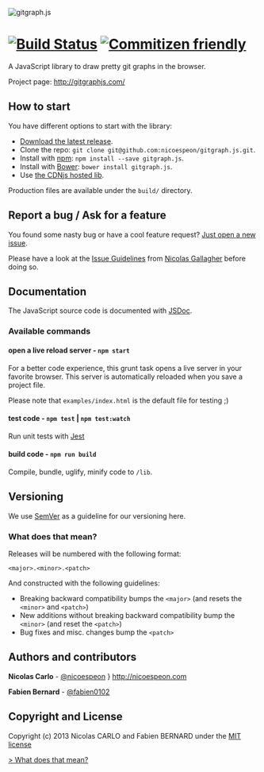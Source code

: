 ![gitgraph.js](/assets/logo/gitgraph-logo.png)

[![Build Status](https://secure.travis-ci.org/nicoespeon/gitgraph.js.png)](http://travis-ci.org/nicoespeon/gitgraph.js)
[![Commitizen friendly](https://img.shields.io/badge/commitizen-friendly-brightgreen.svg)](http://commitizen.github.io/cz-cli/)
===========

A JavaScript library to draw pretty git graphs in the browser.

Project page: <http://gitgraphjs.com/>

## How to start

You have different options to start with the library:

* [Download the latest release](https://github.com/nicoespeon/gitgraph.js/releases/latest).
* Clone the repo: `git clone git@github.com:nicoespeon/gitgraph.js.git`.
* Install with [npm](https://www.npmjs.com): `npm install --save gitgraph.js`.
* Install with [Bower](http://bower.io/): `bower install gitgraph.js`.
* Use [the CDNjs hosted lib](https://cdnjs.com/libraries/gitgraph.js).

Production files are available under the `build/` directory.

## Report a bug / Ask for a feature

You found some nasty bug or have a cool feature request? [Just open a new
issue](https://github.com/nicoespeon/gitgraph.js/issues).

Please have a look at the [Issue Guidelines][] from [Nicolas Gallagher][] before
doing so.

[issue guidelines]: https://github.com/necolas/issue-guidelines/blob/master/CONTRIBUTING.md
[nicolas gallagher]: https://github.com/necolas

## Documentation

The JavaScript source code is documented with [JSDoc](http://usejsdoc.org/).

### Available commands

#### open a live reload server - `npm start`

For a better code experience, this grunt task opens a live server in your
favorite browser. This server is automatically reloaded when you save a project
file.

Please note that `examples/index.html` is the default file for testing ;)

#### test code - `npm test` | `npm test:watch`

Run unit tests with [Jest](https://facebook.github.io/jest/)

#### build code - `npm run build`

Compile, bundle, uglify, minify code to `/lib`.

## Versioning

We use [SemVer](http://semver.org/) as a guideline for our versioning here.

### What does that mean?

Releases will be numbered with the following format:

```
<major>.<minor>.<patch>
```

And constructed with the following guidelines:

* Breaking backward compatibility bumps the `<major>` (and resets the `<minor>`
  and `<patch>`)
* New additions without breaking backward compatibility bump the `<minor>` (and
  reset the `<patch>`)
* Bug fixes and misc. changes bump the `<patch>`

## Authors and contributors

**Nicolas Carlo** - [@nicoespeon](https://twitter.com/nicoespeon) } <http://nicoespeon.com>

**Fabien Bernard** - [@fabien0102](https://twitter.com/fabien0102)

## Copyright and License

Copyright (c) 2013 Nicolas CARLO and Fabien BERNARD under the [MIT license][]

[mit license]: https://github.com/nicoespeon/gitgraph.js/blob/master/LICENSE.md

[> What does that mean?](http://choosealicense.com/licenses/mit/)

